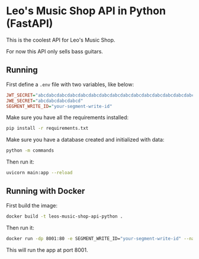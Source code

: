 # Leo's Music Shop API in Python (FastAPI)

This is the coolest API for Leo's Music Shop.

For now this API only sells bass guitars. 

## Running

First define a `.env` file with two variables, like below:

```ini
JWT_SECRET="abcdabcdabcdabcdabcdabcdabcdabcdabcdabcdabcdabcdabcdabcdabcdabcd"
JWE_SECRET="abcdabcdabcdabcd"
SEGMENT_WRITE_ID="your-segment-write-id"
```

Make sure you have all the requirements installed:

```sh
pip install -r requirements.txt
```

Make sure you have a database created and initialized with data:

```sh
python -m commands
```

Then run it:

```sh
uvicorn main:app --reload
```

## Running with Docker

First build the image:

```sh
docker build -t leos-music-shop-api-python .
```

Then run it:

```sh
docker run -dp 8001:80 -e SEGMENT_WRITE_ID="your-segment-write-id" --name leos-music-shop-api-python leos-music-shop-api-python
```

This will run the app at port 8001.